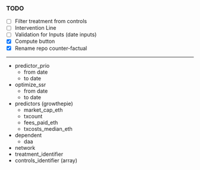 ### TODO

- [ ] Filter treatment from controls
- [ ] Intervention Line
- [ ] Validation for Inputs (date inputs)
- [x] Compute button
- [x] Rename repo counter-factual

---

- predictor_prio
  - from date
  - to date
- optimize_ssr
  - from date
  - to date
- predictors (growthepie)
  - market_cap_eth
  - txcount
  - fees_paid_eth
  - txcosts_median_eth
- dependent
  - daa
- network
- treatment_identifier
- controls_identifier (array)
